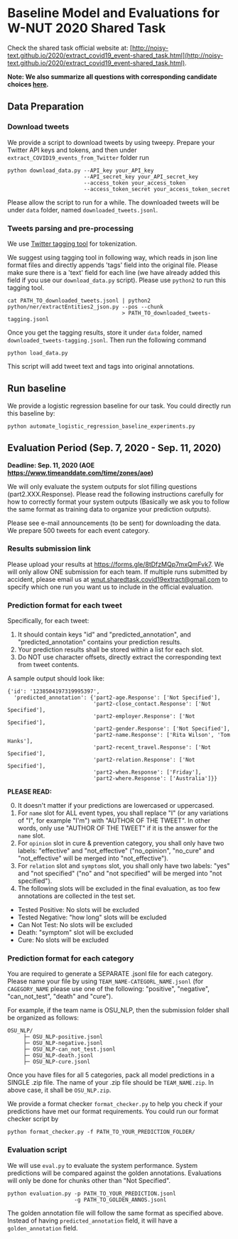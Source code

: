 
# Baseline Model and Evaluations for W-NUT 2020 Shared Task

Check the shared task official website at: [http://noisy-text.github.io/2020/extract_covid19_event-shared_task.html](http://noisy-text.github.io/2020/extract_covid19_event-shared_task.html).

**Note: We also summarize all questions with corresponding candidate choices [here](https://docs.google.com/document/d/1OWFTXOZpoXNrDULq6PFXvIGarSZwpU-uLQRuV4wrJwI/edit?usp=sharing).**

## Data Preparation

### Download tweets

We provide a script to download tweets by using tweepy. Prepare your Twitter API keys and tokens, and then under `extract_COVID19_events_from_Twitter` folder run

```angular2
python download_data.py --API_key your_API_key
                        --API_secret_key your_API_secret_key
                        --access_token your_access_token
                        --access_token_secret your_access_token_secret 
```

Please allow the script to run for a while. The downloaded tweets will be under `data` folder, named `downloaded_tweets.jsonl`.

### Tweets parsing and pre-processing

We use [Twitter tagging tool](https://github.com/aritter/twitter_nlp) for tokenization.

We suggest using tagging tool in following way, which reads in json line format files and directly appends 'tags' field into the original file. Please make sure there is a 'text' field for each line (we have already added this field if you use our `download_data.py` script). Please use `python2` to run this tagging tool.

```angular2
cat PATH_TO_downloaded_tweets.jsonl | python2 python/ner/extractEntities2_json.py --pos --chunk 
                                    > PATH_TO_downloaded_tweets-tagging.jsonl
```

Once you get the tagging results, store it under `data` folder, named `downloaded_tweets-tagging.jsonl`. Then run the following command

```angular2
python load_data.py
```

This script will add tweet text and tags into original annotations.

## Run baseline

We provide a logistic regression baseline for our task. You could directly run this baseline by:

```angular2
python automate_logistic_regression_baseline_experiments.py
```

## Evaluation Period (Sep. 7, 2020 - Sep. 11, 2020)

**Deadline: Sep. 11, 2020 (AOE https://www.timeanddate.com/time/zones/aoe)**

We will only evaluate the system outputs for slot filling questions (part2.XXX.Response). Please read the following instructions carefully for how to correctly format your system outputs (Basically we ask you to follow the same format as training data to organize your prediction outputs).

Please see e-mail announcements (to be sent) for downloading the data. We prepare 500 tweets for each event category.

### Results submission link

Please upload your results at https://forms.gle/8tDfzMQp7mxQmFvk7. We will only allow ONE submission for each team. If multiple runs submitted by accident, please email us at wnut.sharedtask.covid19extract@gmail.com to specify which one run you want us to include in the official evaluation. 

### Prediction format for each tweet

Specifically, for each tweet:

1. It should contain keys "id" and "predicted_annotation", and "predicted_annotation" contains your prediction results.
2. Your prediction results shall be stored within a list for each slot.
3. Do NOT use character offsets, directly extract the corresponding text from tweet contents.

A sample output should look like:

```angular2
{'id': '1238504197319995397',
  'predicted_annotation': {'part2-age.Response': ['Not Specified'],
                           'part2-close_contact.Response': ['Not Specified'],
                           'part2-employer.Response': ['Not Specified'],
                           'part2-gender.Response': ['Not Specified'],
                           'part2-name.Response': ['Rita Wilson', 'Tom Hanks'],
                           'part2-recent_travel.Response': ['Not Specified'],
                           'part2-relation.Response': ['Not Specified'],
                           'part2-when.Response': ['Friday'],
                           'part2-where.Response': ['Australia']}}
```

**PLEASE READ:**

0. It doesn't matter if your predictions are lowercased or uppercased.
1. For `name` slot for ALL event types, you shall replace "I" (or any variations of "I", for example "I'm") with "AUTHOR OF THE TWEET". In other words, only use "AUTHOR OF THE TWEET" if it is the answer for the `name` slot.
2. For `opinion` slot in cure & prevention category, you shall only have two labels: "effective" and "not_effective" ("no_opinion", "no_cure" and "not_effective" will be merged into "not_effective").
3. For `relation` slot and `symptoms` slot, you shall only have two labels: "yes" and "not specified" ("no" and "not specified" will be merged into "not specified").
4. The following slots will be excluded in the final evaluation, as too few annotations are collected in the test set.

- Tested Positive: No slots will be excluded
- Tested Negative: "how long" slots will be excluded
- Can Not Test: No slots will be excluded
- Death: "symptom" slot will be excluded
- Cure: No slots will be excluded

### Prediction format for each category

You are required to generate a SEPARATE .jsonl file for each category. Please name your file by using `TEAM_NAME-CATEGORL_NAME.jsonl` (for `CAGEGORY_NAME` please use one of the following: "positive", "negative", "can_not_test", "death" and "cure").

For example, if the team name is OSU_NLP, then the submission folder shall be organized as follows:

```angular2
OSU_NLP/
     ├─ OSU_NLP-positive.jsonl
     ├─ OSU_NLP-negative.jsonl
     ├─ OSU_NLP-can_not_test.jsonl
     ├─ OSU_NLP-death.jsonl
     ├─ OSU_NLP-cure.jsonl
```

Once you have files for all 5 categories, pack all model predictions in a SINGLE .zip file. The name of your .zip file should be `TEAM_NAME.zip`. In above case, it shall be `OSU_NLP.zip`.

We provide a format checker `format_checker.py` to help you check if your predictions have met our format requirements. You could run our format checker script by

```angular2
python format_checker.py -f PATH_TO_YOUR_PREDICTION_FOLDER/
```

### Evaluation script

We will use `eval.py` to evaluate the system performance. System predictions will be compared against the golden annotations. Evaluations will only be done for chunks other than "Not Specified". 

```angular2
python evaluation.py -p PATH_TO_YOUR_PREDICTION.jsonl
                     -g PATH_TO_GOLDEN_ANNOS.jsonl
```

The golden annotation file will follow the same format as specified above. Instead of having `predicted_annotation` field, it will have a `golden_annotation` field.
